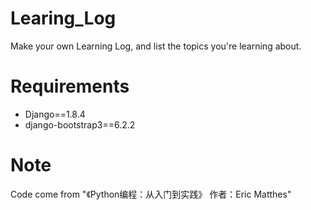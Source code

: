 # Learing_Log
Make your own Learning Log, and list the topics you're learning about.

# Requirements
- Django==1.8.4
- django-bootstrap3==6.2.2

# Note
Code come from "《Python编程：从入门到实践》 作者：Eric Matthes"
